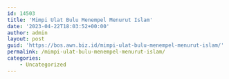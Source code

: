 ```yaml
---
id: 14503
title: 'Mimpi Ulat Bulu Menempel Menurut Islam'
date: '2023-04-22T18:03:52+00:00'
author: admin
layout: post
guid: 'https://bos.awn.biz.id/mimpi-ulat-bulu-menempel-menurut-islam/'
permalink: /mimpi-ulat-bulu-menempel-menurut-islam/
categories:
    - Uncategorized
---
```


